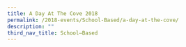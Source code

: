 ```yaml
---
title: A Day At The Cove 2018
permalink: /2018-events/School-Based/a-day-at-the-cove/
description: ""
third_nav_title: School–Based
---
```

